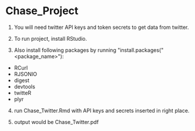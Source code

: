 # Chase_Project
1. You will need twitter API keys and token secrets to get data from twitter.

2. To run project, install RStudio. 

3. Also install following packages by running "install.packages("<package_name>"):

  +  RCurl
  +  RJSONIO
  +  digest
  +  devtools
  +  twitteR
  +  plyr
  
4. run Chase_Twitter.Rmd with API keys and secrets inserted in right place.

5. output would be Chase_Twitter.pdf
  
